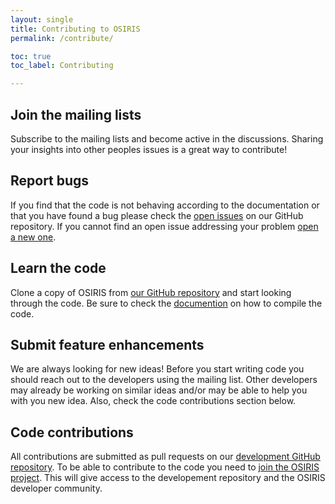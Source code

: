 ```yaml
---
layout: single
title: Contributing to OSIRIS
permalink: /contribute/

toc: true
toc_label: Contributing

---
```


## Join the mailing lists

Subscribe to the mailing lists and become active in the discussions. Sharing your insights into other peoples issues is a great way to contribute!

## Report bugs

If you find that the code is not behaving according to the documentation or that you have found a bug please check the [open issues](https://github.com/osiris-code/osiris/issues) on our GitHub repository. If you cannot find an open issue addressing your problem [open a new one](https://github.com/osiris-code/osiris/issues).

## Learn the code

Clone a copy of OSIRIS from [our GitHub repository](https://github.com/osiris-code/osiris/) and start looking through the code. Be sure to check the [documention](/documentation) on how to compile the code.

## Submit feature enhancements

We are always looking for new ideas! Before you start writing code you should reach out to the developers using the mailing list. Other developers may already be working on similar ideas and/or may be able to help you with you new idea. Also, check the code contributions section below.

## Code contributions

All contributions are submitted as pull requests on our [development GitHub repository](https://github.com/golp-ist/osiris/). To be able to contribute to the code you need to [join the OSIRIS project](/team). This will give access to the developement repository and the OSIRIS developer community.
